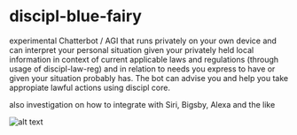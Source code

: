 # discipl-blue-fairy

experimental Chatterbot / AGI that runs privately on your own device and can interpret your personal situation given your privately held local information in context of current applicable laws and regulations (through usage of discipl-law-reg) and in relation to needs you express to have or given your situation probably has. The bot can advise you and help you take appropiate lawful actions using discipl core.

also investigation on how to integrate with Siri, Bigsby, Alexa and the like

![alt text](https://img00.deviantart.net/d86a/i/2006/098/1/e/blue_fairy_and_david_by_mysterio1274.jpg "David: I need my mommy!")
